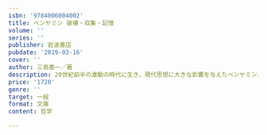 ```yaml
---
isbn: '9784006004002'
title: ベンヤミン 破壊・収集・記憶
volume: ''
series: ''
publisher: 岩波書店
pubdate: '2019-03-16'
cover: ''
author: 三島憲一／著
description: 20世紀前半の激動の時代に生き，現代思想に大きな影響を与えたベンヤミン．その思想と生涯に，破壊と追憶という視点からせまる．
price: '1720'
genre: ''
target: 一般
format: 文庫
content: 哲学

---
```

